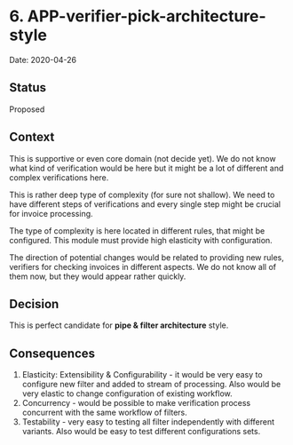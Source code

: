 # 6. APP-verifier-pick-architecture-style

Date: 2020-04-26

## Status

Proposed

## Context
This is supportive or even core domain (not decide yet).
We do not know what kind of verification would be here but it might be 
a lot of different and complex verifications here.

This is rather deep type of complexity (for sure not shallow).
We need to have different steps of verifications and every single step 
might be crucial for invoice processing.

The type of complexity is here located in different rules, that might be
configured. This module must provide high elasticity with configuration. 

The direction of potential changes would be related to providing new rules,
verifiers for checking invoices in different aspects. We do not know all of them
now, but they would appear rather quickly.

## Decision
This is perfect candidate for **pipe & filter architecture** style.

## Consequences
1. Elasticity: Extensibility & Configurability - it would be very easy to configure
new filter and added to stream of processing. Also would be very elastic to change
configuration of existing workflow.
2. Concurrency - would be possible to make verification process concurrent with the 
same workflow of filters.
3. Testability - very easy to testing all filter independently with different variants.
Also would be easy to test different configurations sets.
